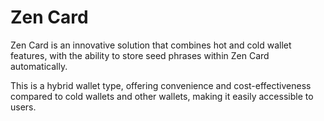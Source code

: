 # Zen Card

Zen Card is an innovative solution that combines hot and cold wallet features, with the ability to store seed phrases within Zen Card automatically.

This is a hybrid wallet type, offering convenience and cost-effectiveness compared to cold wallets and other wallets, making it easily accessible to users.
